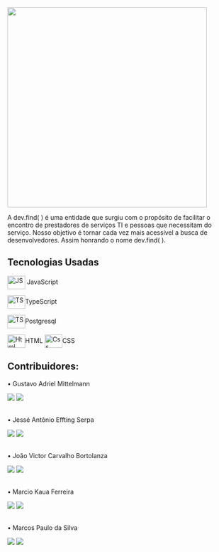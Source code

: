 <div>
        <img  width="450" src="https://uploaddeimagens.com.br/images/003/452/106/original/logo-dev-removebg-preview.png?1632769383" alt="">
</div>
<p>A dev.find( ) é uma  entidade que surgiu 
com o propósito de facilitar o encontro
de prestadores de serviços TI e pessoas
que necessitam do serviço. Nosso objetivo é tornar cada vez mais
acessível a busca de desenvolvedores.
Assim honrando o nome dev.find( ).</p>

 <h2>Tecnologias Usadas</h2>
  <div>
      <p><img align="center" alt="JS" height="30" width="40" src="https://cdn.jsdelivr.net/gh/devicons/devicon/icons/javascript/javascript-original.svg" /> JavaScript</p>
      <p><img align="center" alt="TS" height="30" width="40" src="https://cdn.jsdelivr.net/gh/devicons/devicon/icons/typescript/typescript-original.svg"  />TypeScript</p>
      <p><img align="center" alt="TS" height="30" width="40" src="https://cdn.jsdelivr.net/gh/devicons/devicon/icons/postgresql/postgresql-original.svg" />Postgresql</p>
      <img align="center" alt="Html" height="30" width="40" src="https://cdn.jsdelivr.net/gh/devicons/devicon/icons/html5/html5-original.svg" />HTML
      <img align="center" alt="Css" height="30" width="40" src="https://cdn.jsdelivr.net/gh/devicons/devicon/icons/css3/css3-original.svg" />CSS
  </div>

 <div>
  <div>
    <h2>Contribuidores:</h2>
    <p>• Gustavo Adriel Mittelmann</p>
      <a href="https://github.com/gsmitt" target="_blank"><img src="https://img.shields.io/badge/GitHub-100000?style=for-the-badge&logo=github&logoColor=white" target="_blank"></a>
      <a href="https://www.linkedin.com/in/gustavo-adriel-mittelmann-04a596221/" target="_blank"><img src="https://img.shields.io/badge/LinkedIn-0077B5?style=for-the-badge&logo=linkedin&logoColor=white" target="_blank"></a>
  </div>
  <br />
  <div>
    <p>• Jessé Antônio Effting Serpa</p>
      <a href="https://github.com/jesseantonio" target="_blank"><img src="https://img.shields.io/badge/GitHub-100000?style=for-the-badge&logo=github&logoColor=white" target="_blank"></a>
      <a href="https://www.linkedin.com/in/jess%C3%A9-ant%C3%B4nio-773a79217/" target="_blank"><img src="https://img.shields.io/badge/LinkedIn-0077B5?style=for-the-badge&logo=linkedin&logoColor=white" target="_blank"></a>
  </div>
  <br />
  <div>
    <p>• João Victor Carvalho Bortolanza</p>
      <a href="https://github.com/JoaoVictorCB" target="_blank"><img src="https://img.shields.io/badge/GitHub-100000?style=for-the-badge&logo=github&logoColor=white" target="_blank"></a>
      <a href="https://www.linkedin.com/in/jo%C3%A3o-victor-1bbb83220/" target="_blank"><img src="https://img.shields.io/badge/LinkedIn-0077B5?style=for-the-badge&logo=linkedin&logoColor=white" target="_blank"></a>
  </div>
  <br />
  <div>
    <p>• Marcio Kaua Ferreira</p>
      <a href="https://github.com/marciokaua" target="_blank"><img src="https://img.shields.io/badge/GitHub-100000?style=for-the-badge&logo=github&logoColor=white" target="_blank"></a>
      <a href="#" target="_blank"><img src="https://img.shields.io/badge/LinkedIn-0077B5?style=for-the-badge&logo=linkedin&logoColor=white" target="_blank"></a>
  </div>
  <br />
  <div>
    <p>• Marcos Paulo da Silva</p>
      <a href="" target="_blank"><img src="https://img.shields.io/badge/GitHub-100000?style=for-the-badge&logo=github&logoColor=white" target="_blank"></a>
      <a href="#" target="_blank"><img src="https://img.shields.io/badge/LinkedIn-0077B5?style=for-the-badge&logo=linkedin&logoColor=white" target="_blank"></a>
  </div>
 </div>

